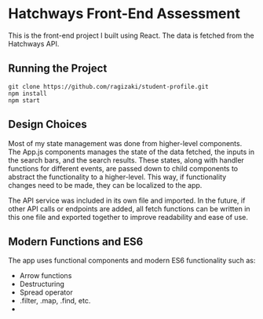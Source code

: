 # Hatchways Front-End Assessment

This is the front-end project I built using React. The data is fetched from the Hatchways API.

## Running the Project
```git
git clone https://github.com/ragizaki/student-profile.git
npm install
npm start
```

## Design Choices

Most of my state management was done from higher-level components. The App.js components manages the state of the data fetched, the inputs in the search bars, and the search results. These states, along with handler functions for different events, are passed down to child components to abstract the functionality to a higher-level. This way, if functionality changes need to be made, they can be localized to the app.

The API service was included in its own file and imported. In the future, if other API calls or endpoints are added, all fetch functions can be written in this one file and exported together to improve readability and ease of use.

## Modern Functions and ES6

The app uses functional components and modern ES6 functionality such as:

<ul>
    <li>Arrow functions</li>
    <li>Destructuring</li>
    <li>Spread operator</li>
    <li>.filter, .map, .find, etc.<li>
</ul>
